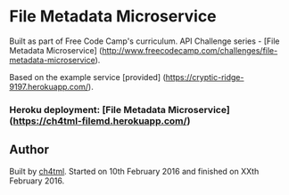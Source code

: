 # File Metadata Microservice

Built as part of Free Code Camp's curriculum. API Challenge series - [File Metadata Microservice] (http://www.freecodecamp.com/challenges/file-metadata-microservice).

Based on the example service [provided] (https://cryptic-ridge-9197.herokuapp.com/).

### Heroku deployment: [File Metadata Microservice] (https://ch4tml-filemd.herokuapp.com/)

## Author 

Built by [ch4tml](https://github.com/ch4tml/). Started on 10th February 2016 and finished on XXth February 2016.